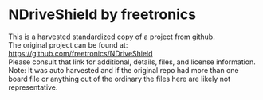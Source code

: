 
# NDriveShield by freetronics  
This is a harvested standardized copy of a project from github.  
The original project can be found at:  
https://github.com/freetronics/NDriveShield  
Please consult that link for additional, details, files, and license information.  
Note: It was auto harvested and if the original repo had more than one board file or anything out of the ordinary the files here are likely not representative.  
    